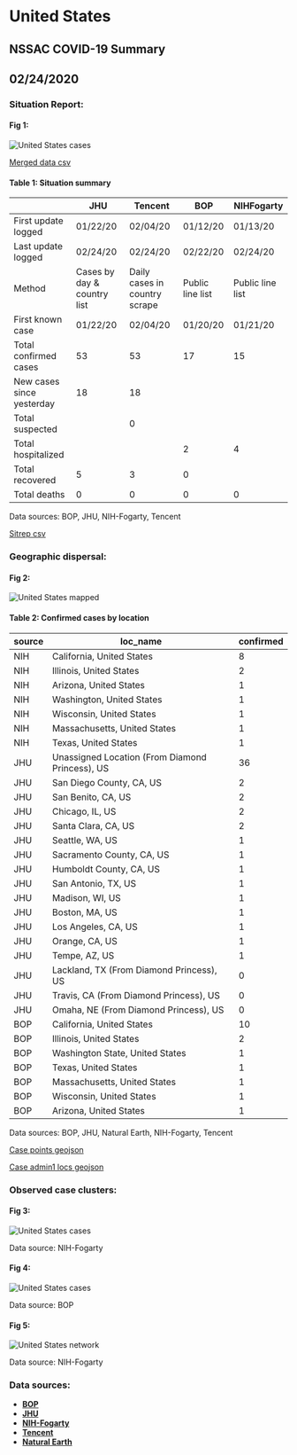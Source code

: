 # United States
## NSSAC COVID-19 Summary
## 02/24/2020



### Situation Report:
#### Fig 1:
![United States cases](../merged_histories/United_States_merged_histories.png)

[Merged data csv](https://github.com/SchlittDataSci/SchlittDataSci.github.io/blob/master/data/tables/United_States_merged_daily.csv)

#### Table 1: Situation summary


|                           | JHU                         | Tencent                       | BOP              | NIHFogarty       |
|---------------------------|-----------------------------|-------------------------------|------------------|------------------|
| First update logged       | 01/22/20                    | 02/04/20                      | 01/12/20         | 01/13/20         |
| Last update logged        | 02/24/20                    | 02/24/20                      | 02/22/20         | 02/24/20         |
| Method                    | Cases by day & country list | Daily cases in country scrape | Public line list | Public line list |
| First known case          | 01/22/20                    | 02/04/20                      | 01/20/20         | 01/21/20         |
| Total confirmed cases     | 53                          | 53                            | 17               | 15               |
| New cases since yesterday | 18                          | 18                            |                  |                  |
| Total suspected           |                             | 0                             |                  |                  |
| Total hospitalized        |                             |                               | 2                | 4                |
| Total recovered           | 5                           | 3                             | 0                |                  |
| Total deaths              | 0                           | 0                             | 0                | 0                |

Data sources: BOP, JHU, NIH-Fogarty, Tencent


[Sitrep csv](https://github.com/SchlittDataSci/SchlittDataSci.github.io/blob/master/data/tables/United_States_sitrep.csv)

### Geographic dispersal:
#### Fig 2:
![United States mapped](../case_locs/United_States_case_locs.png)

#### Table 2: Confirmed cases by location


| source   | loc_name                                        |   confirmed |
|----------|-------------------------------------------------|-------------|
| NIH      | California, United States                       |           8 |
| NIH      | Illinois, United States                         |           2 |
| NIH      | Arizona, United States                          |           1 |
| NIH      | Washington, United States                       |           1 |
| NIH      | Wisconsin, United States                        |           1 |
| NIH      | Massachusetts, United States                    |           1 |
| NIH      | Texas, United States                            |           1 |
| JHU      | Unassigned Location (From Diamond Princess), US |          36 |
| JHU      | San Diego County, CA, US                        |           2 |
| JHU      | San Benito, CA, US                              |           2 |
| JHU      | Chicago, IL, US                                 |           2 |
| JHU      | Santa Clara, CA, US                             |           2 |
| JHU      | Seattle, WA, US                                 |           1 |
| JHU      | Sacramento County, CA, US                       |           1 |
| JHU      | Humboldt County, CA, US                         |           1 |
| JHU      | San Antonio, TX, US                             |           1 |
| JHU      | Madison, WI, US                                 |           1 |
| JHU      | Boston, MA, US                                  |           1 |
| JHU      | Los Angeles, CA, US                             |           1 |
| JHU      | Orange, CA, US                                  |           1 |
| JHU      | Tempe, AZ, US                                   |           1 |
| JHU      | Lackland, TX (From Diamond Princess), US        |           0 |
| JHU      | Travis, CA (From Diamond Princess), US          |           0 |
| JHU      | Omaha, NE (From Diamond Princess), US           |           0 |
| BOP      | California, United States                       |          10 |
| BOP      | Illinois, United States                         |           2 |
| BOP      | Washington State, United States                 |           1 |
| BOP      | Texas, United States                            |           1 |
| BOP      | Massachusetts, United States                    |           1 |
| BOP      | Wisconsin, United States                        |           1 |
| BOP      | Arizona, United States                          |           1 |

Data sources: BOP, JHU, Natural Earth, NIH-Fogarty, Tencent


[Case points geojson](https://github.com/SchlittDataSci/SchlittDataSci.github.io/blob/master/data/shapes/United_States_case_locs.geojson)

[Case admin1 locs geojson](https://github.com/SchlittDataSci/SchlittDataSci.github.io/blob/master/data/shapes/United_States_admin1_locs.geojson)

### Observed case clusters:
#### Fig 3:
![United States cases](../cluster_analysis/United_States_imported_cases_NIHFogarty.png)



Data source: NIH-Fogarty


#### Fig 4:
![United States cases](../cluster_analysis/United_States_imported_cases_BOP.png)



Data source: BOP


#### Fig 5:
![United States network](../autochthonous_networks/United_States_network.png)



Data source: NIH-Fogarty


### Data sources:
* **[BOP](https://github.com/beoutbreakprepared/nCoV2019)**
* **[JHU](https://github.com/CSSEGISandData/COVID-19)** 
* **[NIH-Fogarty](https://docs.google.com/spreadsheets/d/1jS24DjSPVWa4iuxuD4OAXrE3QeI8c9BC1hSlqr-NMiU/edit#gid=1187587451)** 
* **[Tencent](https://news.qq.com/zt2020/page/feiyan.htm)**
* **[Natural Earth](https://www.naturalearthdata.com/forums/forum/natural-earth-map-data/cultural-vectors/admin-1-states-provinces-and-their-boundaries/)**

<!-- Global site tag (gtag.js) - Google Analytics -->
<script async src="https://www.googletagmanager.com/gtag/js?id=UA-158816269-1"></script>
<script>
  window.dataLayer = window.dataLayer || [];
  function gtag(){dataLayer.push(arguments);}
  gtag('js', new Date());

  gtag('config', 'UA-158816269-1');
</script>